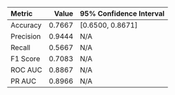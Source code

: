 | Metric    |   Value | 95% Confidence Interval   |
|:----------|--------:|:--------------------------|
| Accuracy  |  0.7667 | [0.6500, 0.8671]          |
| Precision |  0.9444 | N/A                       |
| Recall    |  0.5667 | N/A                       |
| F1 Score  |  0.7083 | N/A                       |
| ROC AUC   |  0.8867 | N/A                       |
| PR AUC    |  0.8966 | N/A                       |